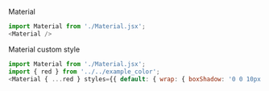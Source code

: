 Material
```js
import Material from './Material.jsx';
<Material />
```


Material custom style
```js
import Material from './Material.jsx';
import { red } from '../../example_color';
<Material { ...red } styles={{ default: { wrap: { boxShadow: '0 0 10px red' } } }} />
```